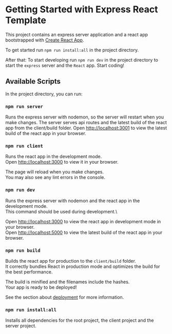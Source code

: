 # Getting Started with Express React Template

This project contains an express server application and a react app bootstrapped with [Create React App](https://github.com/facebook/create-react-app).

To get started run `npm run install:all` in the project directory.

After that:
To start developing run `npm run dev` in the project directory to start the `express` server and the `React` app. Start coding!

## Available Scripts

In the project directory, you can run:

### `npm run server`

Runs the express server with nodemon, so the server will restart when you make changes.
The server serves api routes and the latest build of the react app from the client/build folder.
Open [http://localhost:3001](http://localhost:3001) to view the latest build of the react app in your browser.

### `npm run client`

Runs the react app in the development mode.\
Open [http://localhost:3000](http://localhost:3000) to view it in your browser.

The page will reload when you make changes.\
You may also see any lint errors in the console.

### `npm run dev`

Runs the express server with nodemon and the react app in the development mode.\
This command should be used during development.\

Open [http://localhost:3000](http://localhost:3000) to view the react app in development mode in your browser.\
Open [http://localhost:5000](http://localhost:5000) to view the latest build of the react app in your browser.

### `npm run build`

Builds the react app for production to the `client/build` folder.\
It correctly bundles React in production mode and optimizes the build for the best performance.

The build is minified and the filenames include the hashes.\
Your app is ready to be deployed!

See the section about [deployment](https://facebook.github.io/create-react-app/docs/deployment) for more information.

### `npm run install:all`

Installs all dependencies for the root project, the client project and the server project.
